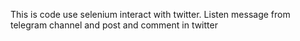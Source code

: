 This is code use selenium interact with twitter.
Listen message from telegram channel and post and comment in twitter
